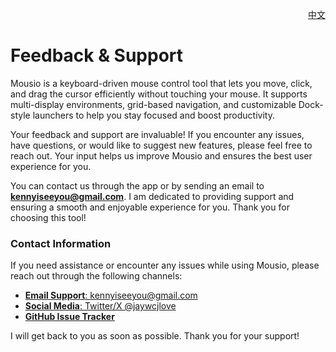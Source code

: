 <p align="right">
  <a href="./feedback.zh.md">中文</a>
</p>
<!--rehype:style=float: right; bottom: -36px; position: relative;-->

Feedback & Support  
===  

Mousio is a keyboard-driven mouse control tool that lets you move, click, and drag the cursor efficiently without touching your mouse. It supports multi-display environments, grid-based navigation, and customizable Dock-style launchers to help you stay focused and boost productivity.

Your feedback and support are invaluable! If you encounter any issues, have questions, or would like to suggest new features, please feel free to reach out. Your input helps us improve Mousio and ensures the best user experience for you.  

You can contact us through the app or by sending an email to **kennyiseeyou@gmail.com**. I am dedicated to providing support and ensuring a smooth and enjoyable experience for you. Thank you for choosing this tool!  

### Contact Information  

If you need assistance or encounter any issues while using Mousio, please reach out through the following channels:  

- [**Email Support**: kennyiseeyou@gmail.com](mailto:kennyiseeyou@gmail.com)  
- [**Social Media**: Twitter/X @jaywcjlove](https://twitter.com/jaywcjlove)  
- [**GitHub Issue Tracker**](https://github.com/jaywcjlove/mousio/issues/new/choose)  

I will get back to you as soon as possible. Thank you for your support!  